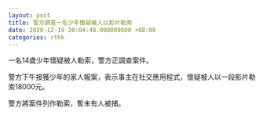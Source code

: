 ```yaml
---
layout: post
title: 警方調查一名少年懷疑被人以影片勒索
date: 2020-12-19 20:04:48.000000000 +08:00
categories: rthk
---
```


一名14歲少年懷疑被人勒索，警方正調查案件。

警方下午接獲少年的家人報案，表示事主在社交應用程式，懷疑被人以一段影片勒索18000元。

警方將案件列作勒索，暫未有人被捕。
